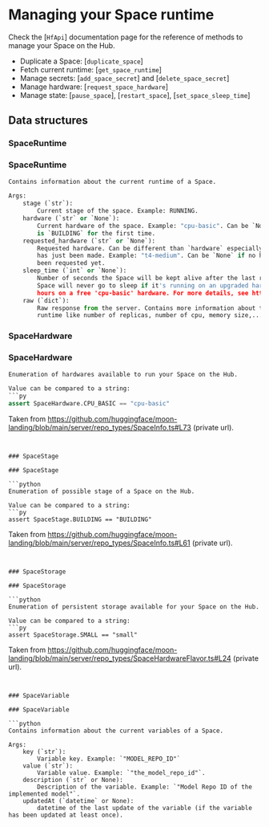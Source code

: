 <!--⚠️ Note that this file is in Markdown but contains specific syntax for our doc-builder (similar to MDX) that may not be
rendered properly in your Markdown viewer.
-->

# Managing your Space runtime

Check the [`HfApi`] documentation page for the reference of methods to manage your Space on the Hub.

- Duplicate a Space: [`duplicate_space`]
- Fetch current runtime: [`get_space_runtime`]
- Manage secrets: [`add_space_secret`] and [`delete_space_secret`]
- Manage hardware: [`request_space_hardware`]
- Manage state: [`pause_space`], [`restart_space`], [`set_space_sleep_time`]

## Data structures

### SpaceRuntime

### SpaceRuntime

```python
Contains information about the current runtime of a Space.

Args:
    stage (`str`):
        Current stage of the space. Example: RUNNING.
    hardware (`str` or `None`):
        Current hardware of the space. Example: "cpu-basic". Can be `None` if Space
        is `BUILDING` for the first time.
    requested_hardware (`str` or `None`):
        Requested hardware. Can be different than `hardware` especially if the request
        has just been made. Example: "t4-medium". Can be `None` if no hardware has
        been requested yet.
    sleep_time (`int` or `None`):
        Number of seconds the Space will be kept alive after the last request. By default (if value is `None`), the
        Space will never go to sleep if it's running on an upgraded hardware, while it will go to sleep after 48
        hours on a free 'cpu-basic' hardware. For more details, see https://huggingface.co/docs/hub/spaces-gpus#sleep-time.
    raw (`dict`):
        Raw response from the server. Contains more information about the Space
        runtime like number of replicas, number of cpu, memory size,...
```


### SpaceHardware

### SpaceHardware

```python
Enumeration of hardwares available to run your Space on the Hub.

Value can be compared to a string:
```py
assert SpaceHardware.CPU_BASIC == "cpu-basic"
```

Taken from https://github.com/huggingface/moon-landing/blob/main/server/repo_types/SpaceInfo.ts#L73 (private url).
```


### SpaceStage

### SpaceStage

```python
Enumeration of possible stage of a Space on the Hub.

Value can be compared to a string:
```py
assert SpaceStage.BUILDING == "BUILDING"
```

Taken from https://github.com/huggingface/moon-landing/blob/main/server/repo_types/SpaceInfo.ts#L61 (private url).
```


### SpaceStorage

### SpaceStorage

```python
Enumeration of persistent storage available for your Space on the Hub.

Value can be compared to a string:
```py
assert SpaceStorage.SMALL == "small"
```

Taken from https://github.com/huggingface/moon-landing/blob/main/server/repo_types/SpaceHardwareFlavor.ts#L24 (private url).
```


### SpaceVariable

### SpaceVariable

```python
Contains information about the current variables of a Space.

Args:
    key (`str`):
        Variable key. Example: `"MODEL_REPO_ID"`
    value (`str`):
        Variable value. Example: `"the_model_repo_id"`.
    description (`str` or None):
        Description of the variable. Example: `"Model Repo ID of the implemented model"`.
    updatedAt (`datetime` or None):
        datetime of the last update of the variable (if the variable has been updated at least once).
```

